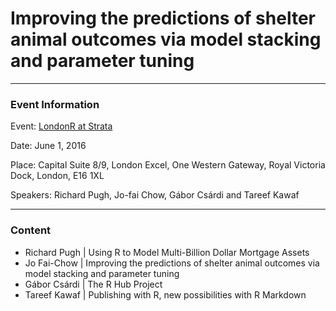 # Improving the predictions of shelter animal outcomes via model stacking and parameter tuning

---

### Event Information

Event: [LondonR at Strata](http://www.meetup.com/London-Kaggle-Meetup/events/230934393/)

Date: June 1, 2016

Place: Capital Suite 8/9, London Excel, One Western Gateway, Royal Victoria Dock, London, E16 1XL

Speakers: Richard Pugh, Jo-fai Chow, Gábor Csárdi and Tareef Kawaf

---

### Content

- Richard Pugh | Using R to Model Multi-Billion Dollar Mortgage Assets
- Jo Fai-Chow | Improving the predictions of shelter animal outcomes via model stacking and parameter tuning
- Gábor Csárdi | The R Hub Project
- Tareef Kawaf | Publishing with R, new possibilities with R Markdown

